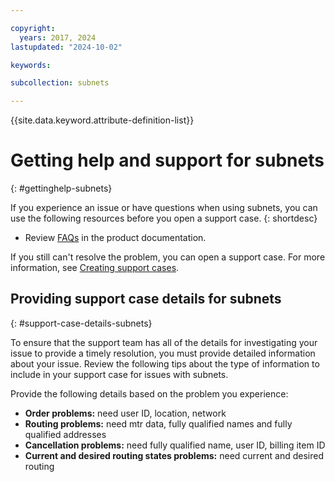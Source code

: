 ```yaml
---

copyright:
  years: 2017, 2024
lastupdated: "2024-10-02"

keywords: 

subcollection: subnets

---
```


{{site.data.keyword.attribute-definition-list}}

# Getting help and support for subnets
{: #gettinghelp-subnets}

If you experience an issue or have questions when using subnets, you can use the following resources before you open a support case. 
{: shortdesc}

* Review [FAQs](/docs/subnets?topic=subnets-faq) in the product documentation.

If you still can't resolve the problem, you can open a support case. For more information, see [Creating support cases](/docs/get-support?topic=get-support-open-case).

## Providing support case details for subnets
{: #support-case-details-subnets}

To ensure that the support team has all of the details for investigating your issue to provide a timely resolution, you must provide detailed information about your issue. Review the following tips about the type of information to include in your support case for issues with subnets.

Provide the following details based on the problem you experience:

* **Order problems:** need user ID, location, network
* **Routing problems:** need mtr data, fully qualified names and fully qualified addresses
* **Cancellation problems:** need fully qualified name, user ID, billing item ID
* **Current and desired routing states problems:** need current and desired routing
